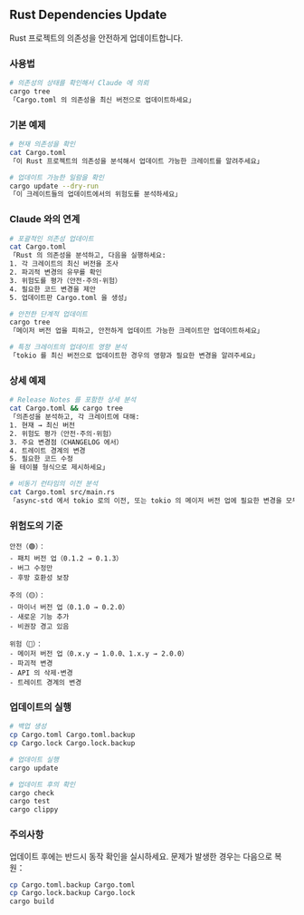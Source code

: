 ## Rust Dependencies Update

Rust 프로젝트의 의존성을 안전하게 업데이트합니다.

### 사용법

```bash
# 의존성의 상태를 확인해서 Claude 에 의뢰
cargo tree
「Cargo.toml 의 의존성을 최신 버전으로 업데이트하세요」
```

### 기본 예제

```bash
# 현재 의존성을 확인
cat Cargo.toml
「이 Rust 프로젝트의 의존성을 분석해서 업데이트 가능한 크레이트를 알려주세요」

# 업데이트 가능한 일람을 확인
cargo update --dry-run
「이 크레이트들의 업데이트에서의 위험도를 분석하세요」
```

### Claude 와의 연계

```bash
# 포괄적인 의존성 업데이트
cat Cargo.toml
「Rust 의 의존성을 분석하고, 다음을 실행하세요:
1. 각 크레이트의 최신 버전을 조사
2. 파괴적 변경의 유무를 확인
3. 위험도를 평가（안전·주의·위험）
4. 필요한 코드 변경을 제안
5. 업데이트판 Cargo.toml 을 생성」

# 안전한 단계적 업데이트
cargo tree
「메이저 버전 업을 피하고, 안전하게 업데이트 가능한 크레이트만 업데이트하세요」

# 특정 크레이트의 업데이트 영향 분석
「tokio 를 최신 버전으로 업데이트한 경우의 영향과 필요한 변경을 알려주세요」
```

### 상세 예제

```bash
# Release Notes 를 포함한 상세 분석
cat Cargo.toml && cargo tree
「의존성을 분석하고, 각 크레이트에 대해:
1. 현재 → 최신 버전
2. 위험도 평가（안전·주의·위험）
3. 주요 변경점（CHANGELOG 에서）
4. 트레이트 경계의 변경
5. 필요한 코드 수정
을 테이블 형식으로 제시하세요」

# 비동기 런타임의 이전 분석
cat Cargo.toml src/main.rs
「async-std 에서 tokio 로의 이전, 또는 tokio 의 메이저 버전 업에 필요한 변경을 모두 제시하세요」
```

### 위험도의 기준

```
안전（🟢）：
- 패치 버전 업（0.1.2 → 0.1.3）
- 버그 수정만
- 후방 호환성 보장

주의（🟡）：
- 마이너 버전 업（0.1.0 → 0.2.0）
- 새로운 기능 추가
- 비권장 경고 있음

위험（🔴）：
- 메이저 버전 업（0.x.y → 1.0.0、1.x.y → 2.0.0）
- 파괴적 변경
- API 의 삭제·변경
- 트레이트 경계의 변경
```

### 업데이트의 실행

```bash
# 백업 생성
cp Cargo.toml Cargo.toml.backup
cp Cargo.lock Cargo.lock.backup

# 업데이트 실행
cargo update

# 업데이트 후의 확인
cargo check
cargo test
cargo clippy
```

### 주의사항

업데이트 후에는 반드시 동작 확인을 실시하세요. 문제가 발생한 경우는 다음으로 복원：

```bash
cp Cargo.toml.backup Cargo.toml
cp Cargo.lock.backup Cargo.lock
cargo build
```